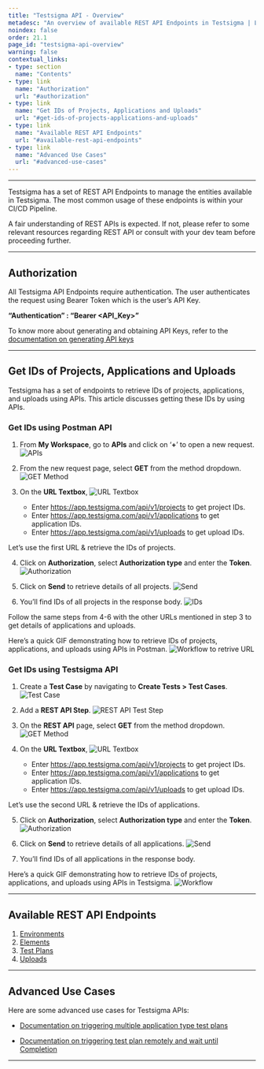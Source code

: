 ```yaml
---
title: "Testsigma API - Overview"
metadesc: "An overview of available REST API Endpoints in Testsigma | Learn about set of REST API Endpoints to manage the entities available in Testsigma."
noindex: false
order: 21.1
page_id: "testsigma-api-overview"
warning: false
contextual_links:
- type: section
  name: "Contents"
- type: link
  name: "Authorization"
  url: "#authorization"
- type: link
  name: "Get IDs of Projects, Applications and Uploads"
  url: "#get-ids-of-projects-applications-and-uploads"
- type: link
  name: "Available REST API Endpoints"
  url: "#available-rest-api-endpoints"
- type: link
  name: "Advanced Use Cases"
  url: "#advanced-use-cases"
---
```


---

Testsigma has a  set of REST API Endpoints to manage the entities available in Testsigma. The most common usage of these endpoints is within your CI/CD Pipeline.

A fair understanding of REST APIs is expected. If not, please refer to some relevant resources regarding REST API or consult with your dev team before proceeding further.

---

## **Authorization**

All Testsigma API Endpoints require authentication. The user authenticates the request using Bearer Token which is the user’s API Key.

**“Authentication” : “Bearer <API_Key>”**

To know more about generating and obtaining API Keys, refer to the [documentation on generating API keys](https://testsigma.com/docs/configuration/api-keys/)


---

## **Get IDs of Projects, Applications and Uploads**


Testsigma has a set of endpoints to retrieve IDs of projects, applications, and uploads using APIs. This article discusses getting these IDs by using APIs. 


### **Get IDs using Postman API**

1. From **My Workspace**, go to **APIs** and click on ‘**+**’ to open a new request. 
![APIs](https://s3.amazonaws.com/static-docs.testsigma.com/new_images/projects/applications/pmapis.png)


2. From the new request page, select **GET** from the method dropdown. 
![GET Method](https://s3.amazonaws.com/static-docs.testsigma.com/new_images/projects/applications/pmgetmethod.png)


3. On the **URL Textbox**, 
![URL Textbox](https://s3.amazonaws.com/static-docs.testsigma.com/new_images/projects/applications/pmurltb.png)
    - Enter https://app.testsigma.com/api/v1/projects to get project IDs. 
    - Enter https://app.testsigma.com/api/v1/applications to get application IDs. 
    - Enter https://app.testsigma.com/api/v1/uploads to get upload IDs.


Let’s use the first URL & retrieve the IDs of projects.  


4. Click on **Authorization**, select **Authorization type** and enter the **Token**. 
![Authorization](https://s3.amazonaws.com/static-docs.testsigma.com/new_images/projects/applications/pmauthapi.png)

5. Click on **Send** to retrieve details of all projects. 
![Send](https://s3.amazonaws.com/static-docs.testsigma.com/new_images/projects/applications/pmrbsend.png)

6. You’ll find IDs of all projects in the response body. 
![IDs](https://s3.amazonaws.com/static-docs.testsigma.com/new_images/projects/applications/pmidfrb.png)

Follow the same steps from 4-6 with the other URLs mentioned in step 3 to get details of applications and uploads. 

Here’s a quick GIF demonstrating how to retrieve IDs of projects, applications, and uploads using APIs in Postman.
![Workflow to retrive URL](https://s3.amazonaws.com/static-docs.testsigma.com/new_images/projects/applications/getidspostman.gif)


### **Get IDs using Testsigma API**

1. Create a **Test Case** by navigating to **Create Tests > Test Cases**. 
![Test Case](https://s3.amazonaws.com/static-docs.testsigma.com/new_images/projects/applications/tsapitc.png)


2. Add a **REST API Step**.
![REST API Test Step](https://s3.amazonaws.com/static-docs.testsigma.com/new_images/projects/applications/tsrestspiteststep.png)


3. On the **REST API** page, select **GET** from the method dropdown.
![GET Method](https://s3.amazonaws.com/static-docs.testsigma.com/new_images/projects/applications/tsgetmthod.png)

4. On the **URL Textbox**, 
![URL Textbox](https://s3.amazonaws.com/static-docs.testsigma.com/new_images/projects/applications/tsurltb.png)
    - Enter https://app.testsigma.com/api/v1/projects to get project IDs. 
    - Enter https://app.testsigma.com/api/v1/applications to get application IDs. 
    - Enter https://app.testsigma.com/api/v1/uploads to get upload IDs.

Let’s use the second URL & retrieve the IDs of applications. 


5. Click on **Authorization**, select **Authorization type** and enter the **Token**. 
![Authorization](https://s3.amazonaws.com/static-docs.testsigma.com/new_images/projects/applications/tsapiauth.png)


6. Click on **Send** to retrieve details of all applications. 
![Send](https://s3.amazonaws.com/static-docs.testsigma.com/new_images/projects/applications/tssendapi.png)

7. You’ll find IDs of all applications in the response body. 


Here’s a quick GIF demonstrating how to retrieve IDs of projects, applications, and uploads using APIs in Testsigma.
![Workflow](https://s3.amazonaws.com/static-docs.testsigma.com/new_images/projects/applications/getidtestsigma.gif)

---

## **Available REST API Endpoints**

1. [Environments](https://testsigma.com/docs/api/environments/)
2. [Elements](https://testsigma.com/docs/api/elements/)
3. [Test Plans](https://testsigma.com/docs/api/test-plans/)
4. [Uploads](https://testsigma.com/docs/api/upload-files/)

---

## **Advanced Use Cases**

Here are some advanced use cases for Testsigma APIs:

- [Documentation on triggering multiple application type test plans](https://testsigma.com/docs/api/examples/trigger-multiple-test-plans/)

- [Documentation on triggering test plan remotely and wait until Completion](https://testsigma.com/docs/api/examples/trigger-test-plan-wait-completion/)

---